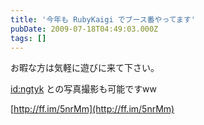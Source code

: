 ```yaml
---
title: '今年も RubyKaigi でブース番やってます'
pubDate: 2009-07-18T04:49:03.000Z
tags: []
---
```


お暇な方は気軽に遊びに来て下さい。

[id:ngtyk](http://blog.hatena.ne.jp/ngtyk/) との写真撮影も可能ですww

[http://ff.im/5nrMm](http://ff.im/5nrMm)
